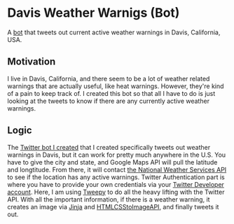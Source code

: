 # Davis Weather Warnigs (Bot)
A [bot](https://twitter.com/davisweatherbot) that tweets out current active weather warnings in Davis, California, USA.

## Motivation
I live in Davis, California, and there seem to be a lot of weather related warnings that are actually useful, like heat warnings. However, they're kind of a pain to keep track of. I created this bot so that all I have to do is just looking at the tweets to know if there are any currently active weather warnings.

## Logic
The [Twitter bot I created](https://twitter.com/davisweatherbot) that I created specifically tweets out weather warnings in Davis, but it can work for pretty much anywhere in the U.S. You have to give the city and state, and Google Maps API will pull the latitude and longtitude. From there, it will contact [the National Weather Services API](https://www.weather.gov/documentation/services-web-api) to see if the location has any active warnings. Twitter Authentication part is where you have to provide your own credentials via your [Twitter Developer account](https://developer.twitter.com/). Here, I am using [Tweepy](https://www.tweepy.org/) to do all the heavy lifting with the Twitter API.
With all the important information, if there is a weather warning, it creates an image via [Jinja](https://jinja.palletsprojects.com/en/2.11.x/) and [HTMLCSStoImageAPI](https://htmlcsstoimage.com/), and finally tweets it out.
